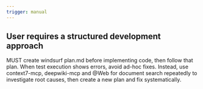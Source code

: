 ```yaml
---
trigger: manual
---
```


## User requires a structured development approach

MUST create windsurf plan.md before implementing code, then follow that plan. When test execution shows errors, avoid ad-hoc fixes. Instead, use context7-mcp, deepwiki-mcp and @Web for document search repeatedly to investigate root causes, then create a new plan and fix systematically.